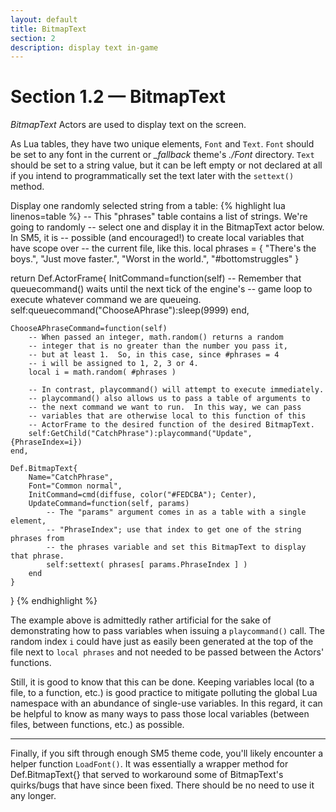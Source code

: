 ```yaml
---
layout: default
title: BitmapText
section: 2
description: display text in-game
---
```



# Section 1.2 &mdash; BitmapText

*BitmapText* Actors are used to display text on the screen.

As Lua tables, they have two unique elements, `Font` and `Text`.  `Font` should be set to any font in the current or *_fallback* theme's *./Font* directory. `Text` should be set to a string value, but it can be left empty or not declared at all if you intend to programmatically set the text later with the `settext()` method.

<span class="CodeExample-Title">Display one randomly selected string from a table:</span>
{% highlight lua linenos=table %}
-- This "phrases" table contains a list of strings.  We're going to randomly
-- select one and display it in the BitmapText actor below. In SM5, it is
-- possible (and encouraged!) to create local variables that have scope over
-- the current file, like this.
local phrases = {
	"There's the boys.",
	"Just move faster.",
	"Worst in the world.",
	"#bottomstruggles"
}

return Def.ActorFrame{
	InitCommand=function(self)
		-- Remember that queuecommand() waits until the next tick of the engine's
		-- game loop to execute whatever command we are queueing.
		self:queuecommand("ChooseAPhrase"):sleep(9999)
	end,

	ChooseAPhraseCommand=function(self)
		-- When passed an integer, math.random() returns a random
		-- integer that is no greater than the number you pass it,
		-- but at least 1.  So, in this case, since #phrases = 4
		-- i will be assigned to 1, 2, 3 or 4.
		local i = math.random( #phrases )

		-- In contrast, playcommand() will attempt to execute immediately.
		-- playcommand() also allows us to pass a table of arguments to
		-- the next command we want to run.  In this way, we can pass
		-- variables that are otherwise local to this function of this
		-- ActorFrame to the desired function of the desired BitmapText.
		self:GetChild("CatchPhrase"):playcommand("Update", {PhraseIndex=i})
	end,

	Def.BitmapText{
		Name="CatchPhrase",
		Font="Common normal",
		InitCommand=cmd(diffuse, color("#FEDCBA"); Center),
		UpdateCommand=function(self, params)
			-- The "params" argument comes in as a table with a single element,
			-- "PhraseIndex"; use that index to get one of the string phrases from
			-- the phrases variable and set this BitmapText to display that phrase.
			self:settext( phrases[ params.PhraseIndex ] )
		end
	}
}
{% endhighlight %}

The example above is admittedly rather artificial for the sake of demonstrating how to pass variables when issuing a `playcommand()` call.  The random index `i` could have just as easily been generated at the top of the file next to `local phrases` and not needed to be passed between the Actors' functions.

Still, it is good to know that this can be done.  Keeping variables local (to a file, to a function, etc.) is good practice to mitigate polluting the global Lua namespace with an abundance of single-use variables.  In this regard, it can be helpful to know as many ways to pass those local variables (between files, between functions, etc.) as possible.

<hr>

Finally, if you sift through enough SM5 theme code, you'll likely encounter a helper function `LoadFont()`.  It was essentially a wrapper method for Def.BitmapText{} that served to workaround some of BitmapText's quirks/bugs that have since been fixed.  There should be no need to use it any longer.